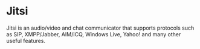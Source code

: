 Jitsi
=====

Jitsi is an audio/video and chat communicator that supports protocols such as SIP, XMPP/Jabber, AIM/ICQ, Windows Live, Yahoo! and many other useful features.

